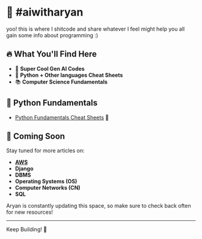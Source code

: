 # 🤖 #aiwitharyan

yoo! this is where I shitcode and share whatever I feel might help you all gain some info about programming :)

## 🔥 What You'll Find Here

- 🌟 **Super Cool Gen AI Codes**
- 🐍 **Python + Other languages Cheat Sheets**
- 📚 **Computer Science Fundamentals**
  
## 🐍 Python Fundamentals
- [Python Fundamentals Cheat Sheets](https://github.com/ARYANK-08/aiwitharyan/tree/main/python%20fundamentals) 🐍

## 🚀 Coming Soon

Stay tuned for more articles on:

- [**AWS**](https://github.com/ARYANK-08/aiwitharyan/blob/main/AWS/README.md)
- **Django**
- **DBMS**
- **Operating Systems (OS)**
- **Computer Networks (CN)**
- **SQL**

Aryan is constantly updating this space, so make sure to check back often for new resources!

---

Keep Building! 🚀
